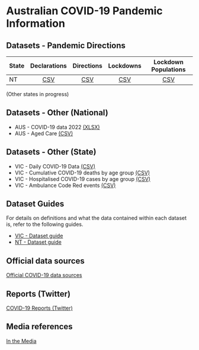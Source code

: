 # Australian COVID-19 Pandemic Information

## Datasets - Pandemic Directions

| State | Declarations | Directions | Lockdowns | Lockdown Populations |
|---|:-:|:-:|:-:|:-:|
| NT | [CSV](./NT/NT_PublicHealthEmergencyDeclaration.csv) | [CSV](./NT/NT_PandemicDirections.csv) | [CSV](./NT/NT_Lockdowns.csv) | [CSV](./NT/NT_LockdownPopulations.csv) |

(Other states in progress)

## Datasets - Other (National)

 * AUS - COVID-19 data 2022 [(XLSX)](./AUS_COVID19Data2022.xlsx)
 * AUS - Aged Care [(CSV)](./AUS_AgedCare.csv)

## Datasets - Other (State)

 * VIC - Daily COVID-19 Data [(CSV)](./VIC/VIC_DailyData.csv)
 * VIC - Cumulative COVID-19 deaths by age group [(CSV)](./VIC/VIC_DeathsByAge.csv)
 * VIC - Hospitalised COVID-19 cases by age group [(CSV)](./VIC/VIC_HospitalisedByAge.csv)
 * VIC - Ambulance Code Red events [(CSV)](./VIC/VIC_AmbulanceCodeRed.csv)

## Dataset Guides

For details on definitions and what the data contained within each dataset is, refer to the following guides.

 * [VIC - Dataset guide](./VIC/README.md)
 * [NT - Dataset guide](./NT/README.md)

## Official data sources

[Official COVID-19 data sources](./Datasources.md)

## Reports (Twitter)

[COVID-19 Reports (Twitter)](./Twitter.md)

## Media references

[In the Media](./Media.md)

<!--
## Charts - COVID-19 Public Health Directions & Lockdowns
Circles indicate when Health Directions were published relating to mask wearing, gathering/movement restrictions, business closures and lockdowns

### NT

![NT - COVID-19 Public Health Directions & Lockdowns](./NT/NT_ChartPublicHealthDirectionsLockdowns.png)

## Charts - COVID-19 Directions
Number of Directions published by category, and in effect per month

### NT

![NT - COVID-19 Directions](./NT/NT_Directions.png)

-->

